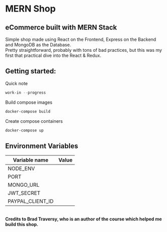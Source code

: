 # MERN Shop

## eCommerce built with MERN Stack

Simple shop made using React on the Frontend, Express on the Backend and MongoDB as the Database. <br>
Pretty straightforward, probably with tons of bad practices, but this was my first that practical dive into the React & Redux.

## Getting started:

Quick note

```powershell
work-in --progress
```

Build compose images

```powershell
docker-compose build
```

Create compose containers

```powershell
docker-compose up
```

## Environment Variables

| Variable name    | Value |
| ---------------- | ----- |
| NODE_ENV         |       |
| PORT             |       |
| MONGO_URL        |       |
| JWT_SECRET       |       |
| PAYPAL_CLIENT_ID |       |

<br>
<strong>Credits to Brad Traversy, who is an author of the course which helped me build this shop.</strong>
